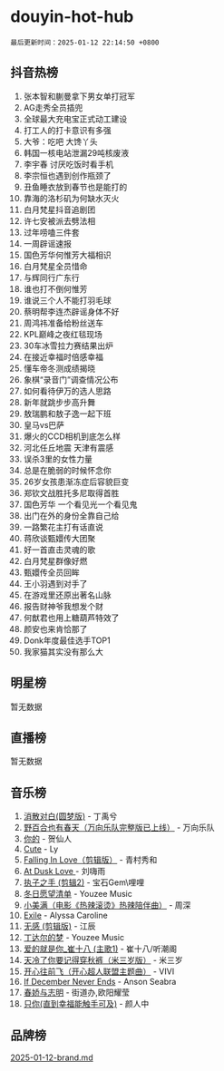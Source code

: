 # douyin-hot-hub

`最后更新时间：2025-01-12 22:14:50 +0800`

## 抖音热榜

1. 张本智和蒯曼拿下男女单打冠军
1. AG走秀全员插兜
1. 全球最大充电宝正式动工建设
1. 打工人的打卡意识有多强
1. 大爷：吃吧 大馋丫头
1. 韩国一核电站泄漏29吨核废液
1. 李宇春 讨厌吃饭时看手机
1. 李宗恒也遇到创作瓶颈了
1. 丑鱼睡衣放到春节也是能打的
1. 靠海的洛杉矶为何缺水灭火
1. 白月梵星抖音追剧团
1. 许七安被派去劈法相
1. 过年唠嗑三件套
1. 一周辟谣速报
1. 国色芳华何惟芳大福相识
1. 白月梵星全员惜命
1. 与辉同行广东行
1. 谁也打不倒何惟芳
1. 谁说三个人不能打羽毛球
1. 蔡明帮李连杰辟谣身体不好
1. 周鸿祎准备给粉丝送车
1. KPL巅峰之夜红毯现场
1. 30车冰雪拉力赛结果出炉
1. 在接近幸福时倍感幸福
1. 懂车帝冬测成绩揭晓
1. 象棋“录音门”调查情况公布
1. 如何看待伊万的选人思路
1. 新年就跳步步高升舞
1. 敖瑞鹏和敖子逸一起下班
1. 皇马vs巴萨
1. 爆火的CCD相机到底怎么样
1. 河北任丘地震 天津有震感
1. 误杀3里的女性力量
1. 总是在脆弱的时候怀念你
1. 26岁女孩患渐冻症后容貌巨变
1. 郑钦文战胜托多尼取得首胜
1. 国色芳华 一个看见光一个看见鬼
1. 出门在外的身份全靠自己给
1. 一路繁花主打有话直说
1. 蒋欣谈甄嬛传大团聚
1. 好一首直击灵魂的歌
1. 白月梵星群像好燃
1. 甄嬛传全员回眸
1. 王小羽遇到对手了
1. 在游戏里还原出著名山脉
1. 报告财神爷我想发个财
1. 何猷君也用上糖葫芦特效了
1. 颜安也来肯恰那了
1. Donk年度最佳选手TOP1
1. 我家猫其实没有那么大

## 明星榜

暂无数据

## 直播榜

暂无数据

## 音乐榜

1. [消散对白(圆梦版)](https://sf5-hl-cdn-tos.douyinstatic.com/obj/tos-cn-ve-2774/og4jB5I5IizzoZVAAAzWgBMAsMDWoArfwBOiFs) - 丁禹兮
1. [野百合也有春天（万向乐队完整版已上线）](https://sf5-hl-cdn-tos.douyinstatic.com/obj/tos-cn-ve-2774/oMnUxhRAMiAGBqDtIPBQ7ACYQZFlJCftcgeDJE) - 万向乐队
1. [你的](https://sf5-hl-cdn-tos.douyinstatic.com/obj/tos-cn-ve-2774/oYuIeKf42jB7sEV6B2upMdpYAgfrQWj0FeRegh) - 贺仙人
1. [Cute](https://sf3-cdn-tos.douyinstatic.com/obj/tos-cn-ve-2774/o4IbIzHWKAAB4wsS5qMBRiiAlEBGTpQRNfFvuo) - Ly
1. [Falling In Love（剪辑版）](https://sf5-hl-cdn-tos.douyinstatic.com/obj/tos-cn-ve-2774/o8ajpA8zzgBPahbBIO8AcKGBLJezFCRd1wfP9f) - 青村秀和
1. [ At Dusk  Love ](https://sf5-hl-cdn-tos.douyinstatic.com/obj/tos-cn-ve-2774/o8CrpCf5CaYgI4ZrtQgMQAFEfuGqNnRSDQAPBc) - 刘嗨雨
1. [执子之手 (剪辑2)](https://sf5-hl-cdn-tos.douyinstatic.com/obj/tos-cn-ve-2774/oUoZLQjCc31XzqsBnBQUNgeKtYPBcgbFDwtfcu) - 宝石Gem\哩哩
1. [冬日愿望清单](https://sf5-hl-cdn-tos.douyinstatic.com/obj/tos-cn-ve-2774/oIIgUOeamCFCVAzxN6MFRLIBlLGpUqQxeeHrLE) - Youzee Music
1. [小美满（电影《热辣滚烫》热辣陪伴曲）](https://sf5-hl-cdn-tos.douyinstatic.com/obj/tos-cn-ve-2774/o0GAn2lSgfZIDUgtevCGDQYnFg4CwnrBaxbTZL) - 周深
1. [Exile](https://sf5-hl-cdn-tos.douyinstatic.com/obj/tos-cn-ve-2774/oYj4gAQTknKE3WW0Je8KGmQ7z1cA4FefwtbufD) - Alyssa Caroline
1. [无感 (剪辑版)](https://sf5-hl-cdn-tos.douyinstatic.com/obj/tos-cn-ve-2774/o0eIsUzJBDlQaQFC5OFlgbMEZC1TFYBftOBn6p) - 江辰
1. [丁达尔的梦](https://sf6-cdn-tos.douyinstatic.com/obj/tos-cn-ve-2774/oMU3WirUZBVQkAC9ccG5P2IQirziZM2RTInUY) - Youzee Music
1. [爱的就是你_崔十八 (主歌1)](https://sf5-hl-cdn-tos.douyinstatic.com/obj/tos-cn-ve-2774/oI5BO5DhFZ6UTcNCnZaOCBLtZ7WIMQGfgnXf5E) - 崔十八/听潮阁
1. [天冷了你要记得穿秋裤（米三岁版）](https://sf5-hl-cdn-tos.douyinstatic.com/obj/tos-cn-ve-2774/oQlIwVIDWiZ6BQilAorS7MA0AgCkQDvcZAdm1) - 米三岁
1. [开心往前飞（开心超人联盟主题曲）](https://sf5-hl-cdn-tos.douyinstatic.com/obj/tos-cn-ve-2774/9d8fb7c82cf1421fb93a9fe925275e0a) - VIVI
1. [If December Never Ends](https://sf5-hl-cdn-tos.douyinstatic.com/obj/tos-cn-ve-2774/oY1IQMoTgCFIBg8RZifyqlBBt1UFgitTYmxeOS) - Anson Seabra
1. [春娇与志明](https://sf5-hl-cdn-tos.douyinstatic.com/obj/tos-cn-ve-2774/e530d8fceb7044b39707d7f9ff54add1) - 街道办,欧阳耀莹
1. [只你(直到幸福能触手可及)](https://sf5-hl-cdn-tos.douyinstatic.com/obj/tos-cn-ve-2774/o0lBkRDzFTeaVSUz3ZZSCBVtZ5DIMQGfgmEAuE) - 颜人中

## 品牌榜

[2025-01-12-brand.md](2025-01-12-brand.md)
